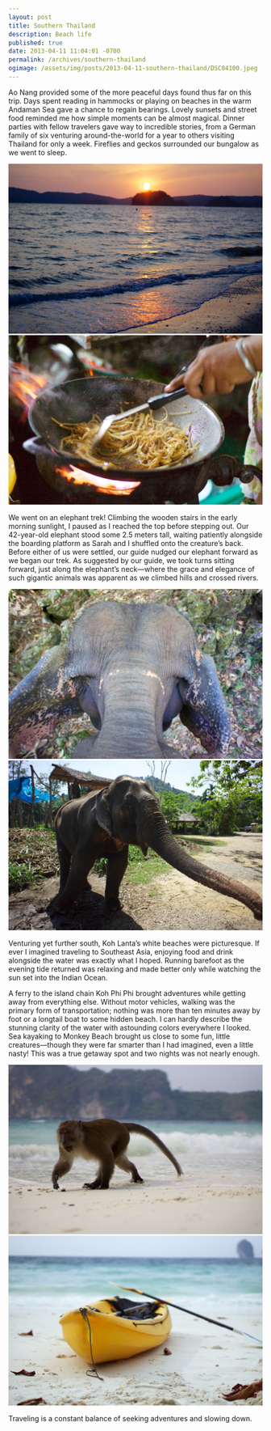 ```yaml
---
layout: post
title: Southern Thailand
description: Beach life
published: true
date: 2013-04-11 11:04:01 -0700
permalink: /archives/southern-thailand
ogimage: /assets/img/posts/2013-04-11-southern-thailand/DSC04100.jpeg
---
```

Ao Nang provided some of the more peaceful days found thus far on this trip. Days spent reading in hammocks or playing on beaches in the warm Andaman Sea gave a chance to regain bearings. Lovely sunsets and street food reminded me how simple moments can be almost magical. Dinner parties with fellow travelers gave way to incredible stories, from a German family of six venturing around-the-world for a year to others visiting Thailand for only a week. Fireflies and geckos surrounded our bungalow as we went to sleep.

![Ao Nang sunset][1]
![Street food][2]

We went on an elephant trek! Climbing the wooden stairs in the early morning sunlight, I paused as I reached the top before stepping out. Our 42-year-old elephant stood some 2.5 meters tall, waiting patiently alongside the boarding platform as Sarah and I shuffled onto the creature’s back. Before either of us were settled, our guide nudged our elephant forward as we began our trek. As suggested by our guide, we took turns sitting forward, just along the elephant’s neck—where the grace and elegance of such gigantic animals was apparent as we climbed hills and crossed rivers.

![Elephant, while riding][3]
![Elephant, from ground][4]

Venturing yet further south, Koh Lanta’s white beaches were picturesque. If ever I imagined traveling to Southeast Asia, enjoying food and drink alongside the water was exactly what I hoped. Running barefoot as the evening tide returned was relaxing and made better only while watching the sun set into the Indian Ocean.

A ferry to the island chain Koh Phi Phi brought adventures while getting away from everything else. Without motor vehicles, walking was the primary form of transportation; nothing was more than ten minutes away by foot or a longtail boat to some hidden beach. I can hardly describe the stunning clarity of the water with astounding colors everywhere I looked. Sea kayaking to Monkey Beach brought us close to some fun, little creatures—though they were far smarter than I had imagined, even a little nasty! This was a true getaway spot and two nights was not nearly enough.

![Monkey on beach][5]
![Sea kayak][6]

Traveling is a constant balance of seeking adventures and slowing down.

[1]: /assets/img/posts/2013-04-11-southern-thailand/DSC03863.jpeg
[2]: /assets/img/posts/2013-04-11-southern-thailand/DSC03881.jpeg
[3]: /assets/img/posts/2013-04-11-southern-thailand/DSC03926.jpeg
[4]: /assets/img/posts/2013-04-11-southern-thailand/DSC04001.jpeg
[5]: /assets/img/posts/2013-04-11-southern-thailand/DSC04068.jpeg
[6]: /assets/img/posts/2013-04-11-southern-thailand/DSC04100.jpeg